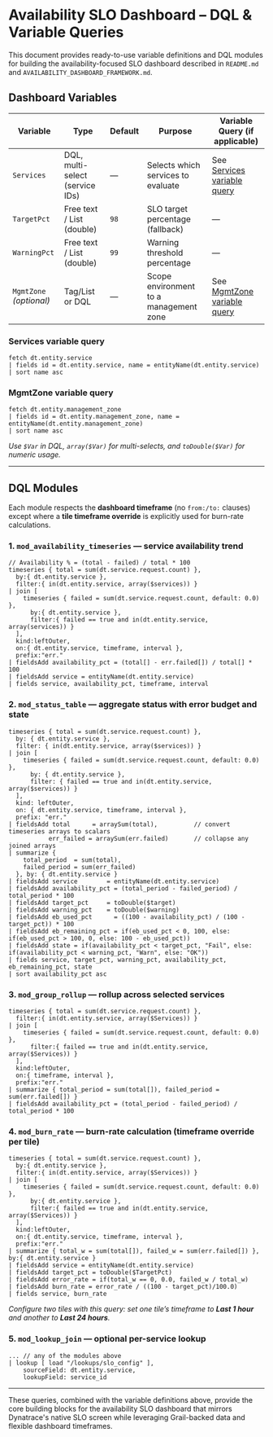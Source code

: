 # Availability SLO Dashboard – DQL & Variable Queries

This document provides ready-to-use variable definitions and DQL modules for building the availability-focused SLO dashboard described in `README.md` and `AVAILABILITY_DASHBOARD_FRAMEWORK.md`.

## Dashboard Variables

| Variable | Type | Default | Purpose | Variable Query (if applicable) |
| --- | --- | --- | --- | --- |
| `Services` | DQL, multi-select (service IDs) | — | Selects which services to evaluate | See [Services variable query](#services-variable-query) |
| `TargetPct` | Free text / List (double) | `98` | SLO target percentage (fallback) | — |
| `WarningPct` | Free text / List (double) | `99` | Warning threshold percentage | — |
| `MgmtZone` *(optional)* | Tag/List or DQL | — | Scope environment to a management zone | See [MgmtZone variable query](#mgmtzone-variable-query) |

### Services variable query
```dql
fetch dt.entity.service
| fields id = dt.entity.service, name = entityName(dt.entity.service)
| sort name asc
```

### MgmtZone variable query
```dql
fetch dt.entity.management_zone
| fields id = dt.entity.management_zone, name = entityName(dt.entity.management_zone)
| sort name asc
```

*Use `$Var` in DQL, `array($Var)` for multi-selects, and `toDouble($Var)` for numeric usage.*

---

## DQL Modules

Each module respects the **dashboard timeframe** (no `from:/to:` clauses) except where a **tile timeframe override** is explicitly used for burn-rate calculations.

### 1. `mod_availability_timeseries` — service availability trend
```dql
// Availability % = (total - failed) / total * 100
timeseries { total = sum(dt.service.request.count) },
  by:{ dt.entity.service },
  filter:{ in(dt.entity.service, array($services)) }
| join [
    timeseries { failed = sum(dt.service.request.count, default: 0.0) },
      by:{ dt.entity.service },
      filter:{ failed == true and in(dt.entity.service, array(services)) }
  ],
  kind:leftOuter,
  on:{ dt.entity.service, timeframe, interval },
  prefix:"err."
| fieldsAdd availability_pct = (total[] - err.failed[]) / total[] * 100
| fieldsAdd service = entityName(dt.entity.service)
| fields service, availability_pct, timeframe, interval
```

### 2. `mod_status_table` — aggregate status with error budget and state
```dql
timeseries { total = sum(dt.service.request.count) },
  by: { dt.entity.service },
  filter: { in(dt.entity.service, array($services)) }
| join [
    timeseries { failed = sum(dt.service.request.count, default: 0.0) },
      by: { dt.entity.service },
      filter: { failed == true and in(dt.entity.service, array($services)) }
  ],
  kind: leftOuter,
  on: { dt.entity.service, timeframe, interval },
  prefix: "err."
| fieldsAdd total      = arraySum(total),          // convert timeseries arrays to scalars
           err_failed = arraySum(err.failed)       // collapse any joined arrays
| summarize {
    total_period  = sum(total),
    failed_period = sum(err_failed)
  }, by: { dt.entity.service }
| fieldsAdd service        = entityName(dt.entity.service)
| fieldsAdd availability_pct = (total_period - failed_period) / total_period * 100
| fieldsAdd target_pct     = toDouble($target)
| fieldsAdd warning_pct    = toDouble($warning)
| fieldsAdd eb_used_pct      = ((100 - availability_pct) / (100 - target_pct)) * 100
| fieldsAdd eb_remaining_pct = if(eb_used_pct < 0, 100, else: if(eb_used_pct > 100, 0, else: 100 - eb_used_pct))
| fieldsAdd state = if(availability_pct < target_pct, "Fail", else: if(availability_pct < warning_pct, "Warn", else: "OK"))
| fields service, target_pct, warning_pct, availability_pct, eb_remaining_pct, state
| sort availability_pct asc

```

### 3. `mod_group_rollup` — rollup across selected services
```dql
timeseries { total = sum(dt.service.request.count) },
  filter:{ in(dt.entity.service, array($Services)) }
| join [
    timeseries { failed = sum(dt.service.request.count, default: 0.0) },
      filter:{ failed == true and in(dt.entity.service, array($Services)) }
  ],
  kind:leftOuter,
  on:{ timeframe, interval },
  prefix:"err."
| summarize { total_period = sum(total[]), failed_period = sum(err.failed[]) }
| fieldsAdd availability_pct = (total_period - failed_period) / total_period * 100
```

### 4. `mod_burn_rate` — burn-rate calculation (timeframe override per tile)
```dql
timeseries { total = sum(dt.service.request.count) },
  by:{ dt.entity.service },
  filter:{ in(dt.entity.service, array($Services)) }
| join [
    timeseries { failed = sum(dt.service.request.count, default: 0.0) },
      by:{ dt.entity.service },
      filter:{ failed == true and in(dt.entity.service, array($Services)) }
  ],
  kind:leftOuter,
  on:{ dt.entity.service, timeframe, interval },
  prefix:"err."
| summarize { total_w = sum(total[]), failed_w = sum(err.failed[]) }, by:{ dt.entity.service }
| fieldsAdd service = entityName(dt.entity.service)
| fieldsAdd target_pct = toDouble($TargetPct)
| fieldsAdd error_rate = if(total_w == 0, 0.0, failed_w / total_w)
| fieldsAdd burn_rate = error_rate / ((100 - target_pct)/100.0)
| fields service, burn_rate
```
*Configure two tiles with this query: set one tile’s timeframe to **Last 1 hour** and another to **Last 24 hours**.*

### 5. `mod_lookup_join` — optional per-service lookup
```dql
... // any of the modules above
| lookup [ load "/lookups/slo_config" ],
    sourceField: dt.entity.service,
    lookupField: service_id
```

---

These queries, combined with the variable definitions above, provide the core building blocks for the availability SLO dashboard that mirrors Dynatrace's native SLO screen while leveraging Grail-backed data and flexible dashboard timeframes.
